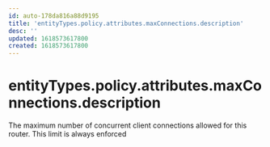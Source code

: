 ```yaml
---
id: auto-178da816a88d9195
title: 'entityTypes.policy.attributes.maxConnections.description'
desc: ''
updated: 1618573617800
created: 1618573617800
---
```

# entityTypes.policy.attributes.maxConnections.description

The maximum number of concurrent client connections allowed for this router. This limit is always enforced